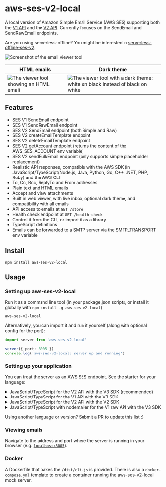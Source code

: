 # aws-ses-v2-local

A local version of Amazon Simple Email Service (AWS SES) supporting both the [V1 API](https://docs.aws.amazon.com/ses/latest/APIReference/Welcome.html) and the [V2 API](https://docs.aws.amazon.com/ses/latest/APIReference-V2/Welcome.html). Currently focuses on the SendEmail and SendRawEmail endpoints.

Are you using serverless-offline? You might be interested in [serverless-offline-ses-v2](https://github.com/domdomegg/serverless-offline-ses-v2).

![Screenshot of the email viewer tool](./branding/text-email.png)

| HTML emails | Dark theme |
| - | - |
| ![The viewer tool showing an HTML email](./branding/html-email.png) | ![The viewer tool with a dark theme: white on black instead of black on white](branding/dark-theme.png) |

## Features

- SES V1 SendEmail endpoint
- SES V1 SendRawEmail endpoint
- SES V2 SendEmail endpoint (both Simple and Raw)
- SES V2 createEmailTemplate endpoint
- SES V2 deleteEmailTemplate endpoint
- SES V2 getAccount endpoint (returns the content of the AWS_SES_ACCOUNT env variable)
- SES V2 sendBulkEmail endpoint (only supports simple placeholder replacement)
- Realistic API responses, compatible with the AWS SDK (in JavaScript/TypeScript/Node.js, Java, Python, Go, C++, .NET, PHP, Ruby) and the AWS CLI
- To, Cc, Bcc, ReplyTo and From addresses
- Plain text and HTML emails
- Accept and view attachments
- Built in web viewer, with live inbox, optional dark theme, and compatibility with all emails
- API access to emails at `GET /store`
- Health check endpoint at `GET /health-check`
- Control it from the CLI, or import it as a library
- TypeScript definitions
- Emails can be forwarded to a SMTP server via the SMTP_TRANSPORT env variable

## Install

```
npm install aws-ses-v2-local
```

## Usage

### Setting up aws-ses-v2-local

Run it as a command line tool (in your package.json scripts, or install it globally with `npm install -g aws-ses-v2-local`)

```
aws-ses-v2-local
```

Alternatively, you can import it and run it yourself (along with optional config for the port):

```typescript
import server from 'aws-ses-v2-local'

server({ port: 8005 })
console.log('aws-ses-v2-local: server up and running')
```

### Setting up your application

You can treat the server as an AWS SES endpoint. See the starter for your language:

<details>
<summary>JavaScript/TypeScript for the V2 API with the V3 SDK (recommended)</summary>

```typescript
import { SESv2Client, SendEmailCommand } from "@aws-sdk/client-sesv2"

const ses = new SESv2Client({
    endpoint: 'http://localhost:8005',
    region: 'aws-ses-v2-local',
    credentials: { accessKeyId: 'ANY_STRING', secretAccessKey: 'ANY_STRING' },
});
await ses.send(new SendEmailCommand({
    FromEmailAddress: 'sender@example.com',
    Destination: { ToAddresses: ['receiver@example.com'] },
    Content: {
        Simple: {
            Subject: { Data: 'This is the subject' },
            Body: { Text: { Data: 'This is the email contents' } },
        }
    },
}))
```

</details>

<details>
<summary>JavaScript/TypeScript for the V1 API with the V3 SDK</summary>

```typescript
import { SES, SendEmailCommand } from '@aws-sdk/client-ses'

const ses = new SES({
    endpoint: 'http://localhost:8005',
    region: 'aws-ses-v2-local',
    credentials: { accessKeyId: 'ANY_STRING', secretAccessKey: 'ANY_STRING' },
})
await ses.send(new SendEmailCommand({
    Source: 'sender@example.com',
    Destination: { ToAddresses: ['receiver@example.com'] },
    Message: {
        Subject: { Data: 'This is the subject' },
        Body: { Text: { Data: 'This is the email contents' } },
    },
}))
```

</details>

<details>
<summary>JavaScript/TypeScript for the V2 API with the V2 SDK</summary>

```typescript
import AWS from 'aws-sdk'

const ses = new AWS.SESV2({
    endpoint: 'http://localhost:8005',
    region: 'aws-ses-v2-local',
    credentials: { accessKeyId: 'ANY_STRING', secretAccessKey: 'ANY_STRING' },
})
ses.sendEmail({
    FromEmailAddress: 'sender@example.com',
    Destination: { ToAddresses: ['receiver@example.com'] },
    Content: {
        Simple: {
            Subject: { Data: 'This is the subject' },
            Body: { Text: { Data: 'This is the email contents' } },
        }
    },
})
```

</details>

<details>
<summary>JavaScript/TypeScript with nodemailer for the V1 raw API with the V3 SDK</summary>

```typescript
import * as aws from '@aws-sdk/client-ses'

const ses = new aws.SES({
    endpoint: 'http://localhost:8005',
    region: 'aws-ses-v2-local',
    credentials: { accessKeyId: 'ANY_STRING', secretAccessKey: 'ANY_STRING' },
})
const transporter = nodemailer.createTransport({ SES: { ses, aws } })

await transporter.sendMail({
    from: 'sender@example.com',
    to: ['receiver@example.com'],
    subject: 'This is the subject',
    text: 'This is the email contents',
    attachments: [{
        filename: `some-file.pdf`,
        contentType: 'application/pdf',
        content: Buffer.from(pdfBytes),
    }],
})
```

</details>

Using another language or version? Submit a PR to update this list :)

### Viewing emails

Navigate to the address and port where the server is running in your browser (e.g. [`localhost:8005`](http://localhost:8005/)).

### Docker

A Dockerfile that bakes the `/dist/cli.js` is provided. There is also a `docker-compose.yml` template to create a container running the aws-ses-v2-local mock server.
